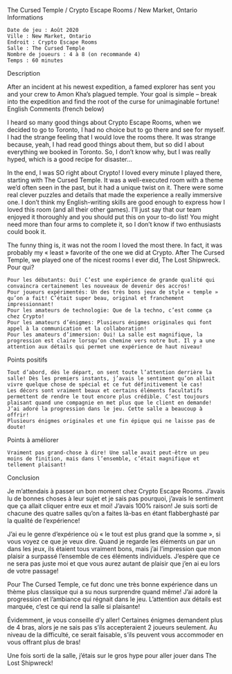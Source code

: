 
The Cursed Temple / Crypto Escape Rooms / New Market, Ontario
Informations

    Date de jeu : Août 2020
    Ville : New Market, Ontario
    Endroit : Crypto Escape Rooms
    Salle : The Cursed Temple
    Nombre de joueurs : 4 à 8 (on recommande 4)
    Temps : 60 minutes

Description

After an incident at his newest expedition, a famed explorer has sent you and your crew to Amon Kha’s plagued temple. Your goal is simple – break into the expedition and find the root of the curse for unimaginable fortune!
English Comments (french below)

I heard so many good things about Crypto Escape Rooms, when we decided to go to Toronto, I had no choice but to go there and see for myself. I had the strange feeling that I would love the rooms there. It was strange because, yeah, I had read good things about them, but so did I about everything we booked in Toronto. So, I don’t know why, but I was really hyped, which is a good recipe for disaster…

In the end, I was SO right about Crypto! I loved every minute I played there, starting with The Cursed Temple. It was a well-executed room with a theme we’d often seen in the past, but it had a unique twist on it. There were some real clever puzzles and details that made the experience a really immersive one. I don’t think my English-writing skills are good enough to express how I loved this room (and all their other games). I’ll just say that our team enjoyed it thoroughly and you should put this on your to-do list! You might need more than four arms to complete it, so I don’t know if two enthusiasts could book it.

The funny thing is, it was not the room I loved the most there. In fact, it was probably my « least » favorite of the one we did at Crypto. After The Cursed Temple, we played one of the nicest rooms I ever did, The Lost Shipwreck.
Pour qui?

    Pour les débutants: Oui! C’est une expérience de grande qualité qui convaincra certainement les nouveaux de devenir des accros!
    Pour joueurs expérimentés: Un des très bons jeux de style « temple » qu’on a fait! C’était super beau, original et franchement impressionnant!
    Pour les amateurs de technologie: Que de la techno, c’est comme ça chez Crypto!
    Pour les amateurs d’énigmes: Plusieurs énigmes originales qui font appel à la communication et la collaboration!
    Pour les amateurs d’immersion: Oui! La salle est magnifique, la progression est claire lorsqu’on chemine vers notre but. Il y a une attention aux détails qui permet une expérience de haut niveau!

 Points positifs

    Tout d’abord, dès le départ, on sent toute l’attention derrière la salle! Dès les premiers instants, j’avais le sentiment qu’on allait vivre quelque chose de spécial et ce fut définitivement le cas!
    Les décors sont vraiment beaux et certains éléments facultatifs permettent de rendre le tout encore plus crédible. C’est toujours plaisant quand une compagnie en met plus que le client en demande!
    J’ai adoré la progression dans le jeu. Cette salle a beaucoup à offrir!
    Plusieurs énigmes originales et une fin épique qui ne laisse pas de doute!

Points à améliorer

    Vraiment pas grand-chose à dire! Une salle avait peut-être un peu moins de finition, mais dans l’ensemble, c’était magnifique et tellement plaisant!

Conclusion

Je m’attendais à passer un bon moment chez Crypto Escape Rooms. J’avais lu de bonnes choses à leur sujet et je sais pas pourquoi, j’avais le sentiment que ça allait cliquer entre eux et moi! J’avais 100% raison! Je suis sorti de chacune des quatre salles qu’on a faites là-bas en étant flabberghasté par la qualité de l’expérience!

J’ai eu le genre d’expérience où « le tout est plus grand que la somme », si vous voyez ce que je veux dire. Quand je regarde les éléments un par un dans les jeux, ils étaient tous vraiment bons, mais j’ai l’impression que mon plaisir a surpassé l’ensemble de ces éléments individuels. J’espère que ce ne sera pas juste moi et que vous aurez autant de plaisir que j’en ai eu lors de votre passage!

Pour The Cursed Temple, ce fut donc une très bonne expérience dans un thème plus classique qui a su nous surprendre quand même! J’ai adoré la progression et l’ambiance qui régnait dans le jeu. L’attention aux détails est marquée, c’est ce qui rend la salle si plaisante!

Évidemment, je vous conseille d’y aller! Certaines énigmes demandent plus de 4 bras, alors je ne sais pas s’ils accepteraient 2 joueurs seulement. Au niveau de la difficulté, ce serait faisable, s’ils peuvent vous accommoder en vous offrant plus de bras!

Une fois sorti de la salle, j’étais sur le gros hype pour aller jouer dans The Lost Shipwreck!

